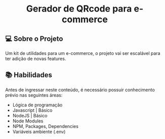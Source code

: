 <div align ="center">
  <p align ="center">
    <h1>Gerador de QRcode para e-commerce</h1>
  </p>
</div>

## 💻 Sobre o Projeto

Um kit de utilidades para um e-commerce, o projeto vai ser escalável para ter adição de novas features.

## 📚 Habilidades

Antes de ingressar neste conteúdo, é necessário possuir conhecimento prévio nas seguintes áreas:

- Lógica de programação
- Javascript | Básico
- NodeJS | Básico
- Node Modules
- NPM, Packages, Dependencies
- Variáveis ambiente (.env)


